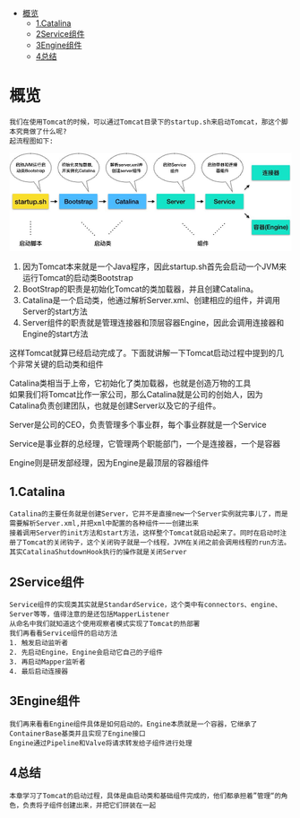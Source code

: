 <!-- TOC -->

- [概览](#%E6%A6%82%E8%A7%88)
  - [1.Catalina](#1catalina)
  - [2Service组件](#2service%E7%BB%84%E4%BB%B6)
  - [3Engine组件](#3engine%E7%BB%84%E4%BB%B6)
  - [4总结](#4%E6%80%BB%E7%BB%93)

<!-- /TOC -->

# 概览

```
我们在使用Tomcat的时候，可以通过Tomcat目录下的startup.sh来启动Tomcat，那这个脚本究竟做了什么呢?
起流程图如下:
```

![Tomcat_Process](img/5Tomcat_Process.jpeg)

1. 因为Tomcat本来就是一个Java程序，因此startup.sh首先会启动一个JVM来运行Tomcat的启动类Bootstrap
2. BootStrap的职责是初始化Tomcat的类加载器，并且创建Catalina。
3. Catalina是一个启动类，他通过解析Server.xml、创建相应的组件，并调用Server的start方法
4. Server组件的职责就是管理连接器和顶层容器Engine，因此会调用连接器和Engine的start方法

这样Tomcat就算已经启动完成了。下面就讲解一下Tomcat启动过程中提到的几个非常关键的启动类和组件

Catalina类相当于上帝，它初始化了类加载器，也就是创造万物的工具  
如果我们将Tomcat比作一家公司，那么Catalina就是公司的创始人，因为Catalina负责创建团队，也就是创建Server以及它的子组件。

Server是公司的CEO，负责管理多个事业群，每个事业群就是一个Service

Service是事业群的总经理，它管理两个职能部门，一个是连接器，一个是容器

Engine则是研发部经理，因为Engine是最顶层的容器组件

## 1.Catalina

```
Catalina的主要任务就是创建Server，它并不是直接new一个Server实例就完事儿了，而是需要解析Server.xml,并把xml中配置的各种组件一一创建出来
接着调用Server的init方法和start方法，这样整个Tomcat就启动起来了。同时在启动时注册了Tomcat的关闭钩子，这个关闭钩子就是一个线程，JVM在关闭之前会调用线程的run方法。其实CatalinaShutdownHook执行的操作就是关闭Server
```

## 2Service组件

```
Service组件的实现类其实就是StandardService，这个类中有connectors、engine、Server等等，值得注意的是还包括MapperListener
从命名中我们就知道这个使用观察者模式实现了Tomcat的热部署
我们再看看Service组件的启动方法
1. 触发启动监听者
2. 先启动Engine，Engine会启动它自己的子组件
3. 再启动Mapper监听者
4. 最后启动连接器
```

## 3Engine组件

```
我们再来看看Engine组件具体是如何启动的。Engine本质就是一个容器，它继承了ContainerBase基类并且实现了Engine接口
Engine通过Pipeline和Valve将请求转发给子组件进行处理
```

## 4总结

```
本章学习了Tomcat的启动过程，具体是由启动类和基础组件完成的，他们都承担着”管理“的角色，负责将子组件创建出来，并把它们拼装在一起
```